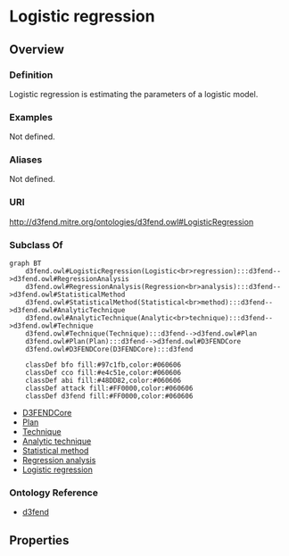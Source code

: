 # Logistic regression

## Overview

### Definition
Logistic regression is estimating the parameters of a logistic model.

### Examples
Not defined.

### Aliases
Not defined.

### URI
http://d3fend.mitre.org/ontologies/d3fend.owl#LogisticRegression

### Subclass Of
```mermaid
graph BT
    d3fend.owl#LogisticRegression(Logistic<br>regression):::d3fend-->d3fend.owl#RegressionAnalysis
    d3fend.owl#RegressionAnalysis(Regression<br>analysis):::d3fend-->d3fend.owl#StatisticalMethod
    d3fend.owl#StatisticalMethod(Statistical<br>method):::d3fend-->d3fend.owl#AnalyticTechnique
    d3fend.owl#AnalyticTechnique(Analytic<br>technique):::d3fend-->d3fend.owl#Technique
    d3fend.owl#Technique(Technique):::d3fend-->d3fend.owl#Plan
    d3fend.owl#Plan(Plan):::d3fend-->d3fend.owl#D3FENDCore
    d3fend.owl#D3FENDCore(D3FENDCore):::d3fend
    
    classDef bfo fill:#97c1fb,color:#060606
    classDef cco fill:#e4c51e,color:#060606
    classDef abi fill:#48DD82,color:#060606
    classDef attack fill:#FF0000,color:#060606
    classDef d3fend fill:#FF0000,color:#060606
```

- [D3FENDCore](/docs/ontology/reference/model/D3FENDCore/D3FENDCore.md)
- [Plan](/docs/ontology/reference/model/D3FENDCore/Plan/Plan.md)
- [Technique](/docs/ontology/reference/model/D3FENDCore/Plan/Technique/Technique.md)
- [Analytic technique](/docs/ontology/reference/model/D3FENDCore/Plan/Technique/Analytic%20technique/Analytic%20technique.md)
- [Statistical method](/docs/ontology/reference/model/D3FENDCore/Plan/Technique/Analytic%20technique/Statistical%20method/Statistical%20method.md)
- [Regression analysis](/docs/ontology/reference/model/D3FENDCore/Plan/Technique/Analytic%20technique/Statistical%20method/Regression%20analysis/Regression%20analysis.md)
- [Logistic regression](/docs/ontology/reference/model/D3FENDCore/Plan/Technique/Analytic%20technique/Statistical%20method/Regression%20analysis/Logistic%20regression/Logistic%20regression.md)


### Ontology Reference
- [d3fend](http://d3fend.mitre.org/ontologies/d3fend.owl#)

## Properties
